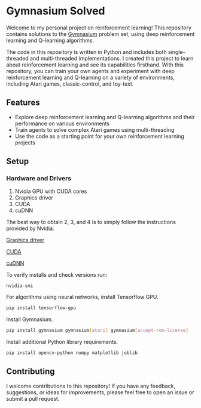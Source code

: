 # Gymnasium Solved

Welcome to my personal project on reinforcement learning! This repository contains solutions to the [Gymnasium](https://github.com/Farama-Foundation/Gymnasium) problem set, using deep reinforcement learning and Q-learning algorithms.

The code in this repository is written in Python and includes both single-threaded and multi-threaded implementations. I created this project to learn about reinforcement learning and see its capabilities firsthand. With this repository, you can train your own agents and experiment with deep reinforcement learning and Q-learning on a variety of environments, including Atari games, classic-control, and toy-text.

## Features
- Explore deep reinforcement learning and Q-learning algorithms and their performance on various environments
-  Train agents to solve complex Atari games using multi-threading
- Use the code as a starting point for your own reinforcement learning projects

## Setup

### Hardware and Drivers

1. Nvidia GPU with CUDA cores
2. Graphics driver
3. CUDA
4. cuDNN

The best way to obtain 2, 3, and 4 is to simply follow the instructions provided by Nvidia.

[Graphics driver](https://www.nvidia.com/download/index.aspx)

[CUDA](https://developer.nvidia.com/cuda-downloads)

[cuDNN](https://docs.nvidia.com/deeplearning/cudnn/install-guide/index.html)


To verify installs and check versions run:

```
nvidia-smi
```

For algorithms using neural networks, install Tensorflow GPU.

```bash
pip install tensorflow-gpu
```

Install Gymnasium.

```bash
pip install gymnasium gymnasium[atari] gymnasium[accept-rom-license]
```

Install additional Python library requirements.

```bash
pip install opencv-python numpy matplotlib joblib
```

## Contributing
I welcome contributions to this repository! If you have any feedback, suggestions, or ideas for improvements, please feel free to open an issue or submit a pull request.